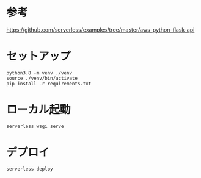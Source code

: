 # 参考
https://github.com/serverless/examples/tree/master/aws-python-flask-api

# セットアップ

```
python3.8 -m venv ./venv
source ./venv/bin/activate
pip install -r requirements.txt
```

# ローカル起動

```
serverless wsgi serve
```

# デプロイ

```
serverless deploy
```